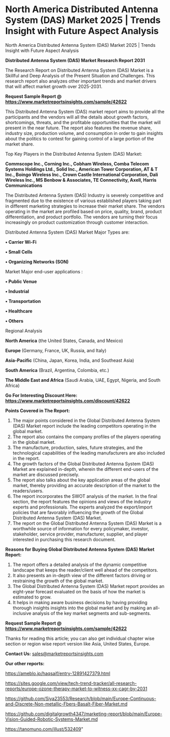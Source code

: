 # North America Distributed Antenna System (DAS) Market 2025 | Trends Insight with Future Aspect Analysis
North America Distributed Antenna System (DAS) Market 2025 | Trends Insight with Future Aspect Analysis

<strong>Distributed Antenna System (DAS) Market Research Report 2031</strong>

The Research Report on Distributed Antenna System (DAS) Market is a Skillful and Deep Analysis of the Present Situation and Challenges. This research report also analyzes other important trends and market drivers that will affect market growth over 2025-2031.

<strong>Request Sample Report @ <a href=https://www.marketreportsinsights.com/sample/42622>https://www.marketreportsinsights.com/sample/42622</a></strong>

This Distributed Antenna System (DAS) market report aims to provide all the participants and the vendors will all the details about growth factors, shortcomings, threats, and the profitable opportunities that the market will present in the near future. The report also features the revenue share, industry size, production volume, and consumption in order to gain insights about the politics to contest for gaining control of a large portion of the market share.

Top Key Players in the Distributed Antenna System (DAS) Market:

<strong>Commscope Inc., Corning Inc., Cobham Wireless, Comba Telecom Systems Holdings Ltd., Solid Inc., American Tower Corporation, AT & T Inc., Boingo Wireless Inc., Crown Castle International Corporation, Dali Wireless Inc., MS Benbow & Associates, TE Connectivity, Axell, Harris Communications</strong>

The Distributed Antenna System (DAS) Industry is severely competitive and fragmented due to the existence of various established players taking part in different marketing strategies to increase their market share. The vendors operating in the market are profiled based on price, quality, brand, product differentiation, and product portfolio. The vendors are turning their focus increasingly on product customization through customer interaction.

Distributed Antenna System (DAS) Market Major Types are:

<strong>•  Carrier Wi-Fi

•  Small Cells

•  Organizing Networks (SON)</strong>

Market Major end-user applications :

<strong>•  Public Venue

•  Industrial

•  Transportation

•  Healthcare

•  Others</strong>

Regional Analysis

</u><strong><b>North America</b></strong> (the United States, Canada, and Mexico)

<strong><b>Europe </b></strong>(Germany, France, UK, Russia, and Italy)

<strong><b>Asia-Pacific</b></strong> (China, Japan, Korea, India, and Southeast Asia)

<strong><b>South America</b></strong> (Brazil, Argentina, Colombia, etc.)

<strong><b>The Middle East and Africa</b></strong> (Saudi Arabia, UAE, Egypt, Nigeria, and South Africa)

<strong>Go For Interesting Discount Here: <a href=https://www.marketreportsinsights.com/discount/42622>https://www.marketreportsinsights.com/discount/42622</a></strong>

<strong>Points Covered in The Report:</strong>
<ol>
  <li>The major points considered in the Global Distributed Antenna System (DAS) Market report include the leading competitors operating in the global market.</li>
  <li>The report also contains the company profiles of the players operating in the global market.</li>
  <li>The manufacture, production, sales, future strategies, and the technological capabilities of the leading manufacturers are also included in the report.</li>
  <li>The growth factors of the Global Distributed Antenna System (DAS) Market are explained in-depth, wherein the different end-users of the market are discussed precisely.</li>
  <li>The report also talks about the key application areas of the global market, thereby providing an accurate description of the market to the readers/users.</li>
  <li>The report incorporates the SWOT analysis of the market. In the final section, the report features the opinions and views of the industry experts and professionals. The experts analyzed the export/import policies that are favorably influencing the growth of the Global Distributed Antenna System (DAS) Market.</li>
  <li>The report on the Global Distributed Antenna System (DAS) Market is a worthwhile source of information for every policymaker, investor, stakeholder, service provider, manufacturer, supplier, and player interested in purchasing this research document.</li>
</ol>
<strong>Reasons for Buying Global Distributed Antenna System (DAS) Market Report:</strong>

<ol>
  <li>The report offers a detailed analysis of the dynamic competitive landscape that keeps the reader/client well ahead of the competitors.</li>
  <li>It also presents an in-depth view of the different factors driving or restraining the growth of the global market.</li>
  <li>The Global Distributed Antenna System (DAS) Market report provides an eight-year forecast evaluated on the basis of how the market is estimated to grow.</li>
  <li>It helps in making aware business decisions by having providing thorough insights insights into the global market and by making an all-inclusive analysis of the key market segments and sub-segments.</li>
</ol>
<strong>Request Sample Report @ <a href=https://www.marketreportsinsights.com/sample/42622>https://www.marketreportsinsights.com/sample/42622</a></strong>


Thanks for reading this article; you can also get individual chapter wise section or region wise report version like Asia, United States, Europe.

<strong>Contact Us:</strong>
sales@marketreportsinsights.com

<strong>Our other reports:</strong>

<a href=https://ameblo.jp/haqsaif/entry-12891427379.html>https://ameblo.jp/haqsaif/entry-12891427379.html</a>

<a href=https://sites.google.com/view/tech-trend-tracker/all-research-reports/europe-ozone-therapy-market-to-witness-xx-cagr-by-2031>https://sites.google.com/view/tech-trend-tracker/all-research-reports/europe-ozone-therapy-market-to-witness-xx-cagr-by-2031</a>

<a href=https://github.com/Siya23553/Research/blob/main/Europe-Continuous-and-Discrete-Non-metallic-Fbers-Basalt-Fiber-Market.md>https://github.com/Siya23553/Research/blob/main/Europe-Continuous-and-Discrete-Non-metallic-Fbers-Basalt-Fiber-Market.md</a>

<a href=https://github.com/digitalgrowth4347/marketing-report/blob/main/Europe-Vision-Guided-Robotic-Systems-Market.md>https://github.com/digitalgrowth4347/marketing-report/blob/main/Europe-Vision-Guided-Robotic-Systems-Market.md</a>

<a href=https://tanomuno.com/illust/532409>https://tanomuno.com/illust/532409</a>"
